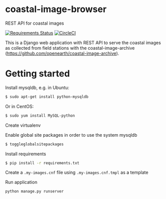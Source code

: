 # coastal-image-browser
REST API for coastal images

[![Requirements Status](https://requires.io/github/openearth/coastal-image-browser/requirements.svg?branch=master)](https://requires.io/github/openearth/coastal-image-browser/requirements/?branch=master)
[![CircleCI](https://circleci.com/gh/openearth/coastal-image-browser.svg?style=svg)](https://circleci.com/gh/openearth/coastal-image-browser)

This is a Django web application with REST API to serve the coastal images as collected from field stations with the coastal-image-archive (https://github.com/openearth/coastal-image-archive).

# Getting started

Install mysqldb, e.g. in Ubuntu:
```sh
$ sudo apt-get install python-mysqldb
```
Or in CentOS:
```sh
$ sudo yum install MySQL-python
```

Create virtualenv

Enable global site packages in order to use the system mysqldb
```sh
$ toggleglobalsitepackages
```

Install requirements
```sh
$ pip install -r requirements.txt
```

Create a ```.my-images.cnf``` file using ```.my-images.cnf.tmpl``` as a template

Run application
```sh
python manage.py runserver
```
